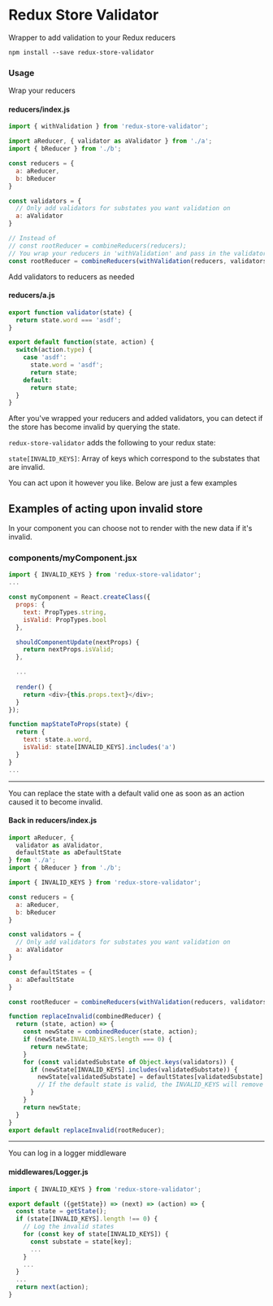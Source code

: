 Redux Store Validator
=========

Wrapper to add validation to your Redux reducers

```
npm install --save redux-store-validator
```

### Usage

Wrap your reducers

#### reducers/index.js

```js
import { withValidation } from 'redux-store-validator';

import aReducer, { validator as aValidator } from './a';
import { bReducer } from './b';

const reducers = {
  a: aReducer,
  b: bReducer
}

const validators = {
  // Only add validators for substates you want validation on
  a: aValidator
}

// Instead of
// const rootReducer = combineReducers(reducers);
// You wrap your reducers in 'withValidation' and pass in the validators to execute
const rootReducer = combineReducers(withValidation(reducers, validators));
```

Add validators to reducers as needed

#### reducers/a.js
```js
export function validator(state) {
  return state.word === 'asdf';
}

export default function(state, action) {
  switch(action.type) {
    case 'asdf':
      state.word = 'asdf';
      return state;
    default:
      return state;
  }
}
```

After you've wrapped your reducers and added validators, you can detect if the store has become invalid by querying the state.

`redux-store-validator` adds the following to your redux state:

`state[INVALID_KEYS]`: Array of keys which correspond to the substates that are invalid.

You can act upon it however you like. Below are just a few examples

## Examples of acting upon invalid store

In your component you can choose not to render with the new data if it's invalid.

### components/myComponent.jsx

```js
import { INVALID_KEYS } from 'redux-store-validator';
...

const myComponent = React.createClass({
  props: {
    text: PropTypes.string,
    isValid: PropTypes.bool
  },

  shouldComponentUpdate(nextProps) {
    return nextProps.isValid;
  },

  ...
  
  render() {
    return <div>{this.props.text}</div>;
  }
});

function mapStateToProps(state) {
  return {
    text: state.a.word,
    isValid: state[INVALID_KEYS].includes('a')
  }
}
...
```

---------------------------

You can replace the state with a default valid one as soon as an action caused it to become invalid.

#### Back in reducers/index.js

```js
import aReducer, {
  validator as aValidator,
  defaultState as aDefaultState
} from './a';
import { bReducer } from './b';

import { INVALID_KEYS } from 'redux-store-validator';

const reducers = {
  a: aReducer,
  b: bReducer
}

const validators = {
  // Only add validators for substates you want validation on
  a: aValidator
}

const defaultStates = {
  a: aDefaultState
}

const rootReducer = combineReducers(withValidation(reducers, validators));

function replaceInvalid(combinedReducer) {
  return (state, action) => {
    const newState = combinedReducer(state, action);
    if (newState.INVALID_KEYS.length === 0) {
      return newState;
    }
    for (const validatedSubstate of Object.keys(validators)) {
      if (newState[INVALID_KEYS].includes(validatedSubstate)) {
        newState[validatedSubstate] = defaultStates[validatedSubstate]
        // If the default state is valid, the INVALID_KEYS will remove the state key in the next reduction step
      }
    }
    return newState;
  }
}
export default replaceInvalid(rootReducer);
```

---------------------------

You can log in a logger middleware

#### middlewares/Logger.js

```js
import { INVALID_KEYS } from 'redux-store-validator';

export default ({getState}) => (next) => (action) => {
  const state = getState(); 
  if (state[INVALID_KEYS].length !== 0) {
    // Log the invalid states
    for (const key of state[INVALID_KEYS]) {
      const substate = state[key];
      ...
    }
    ...
  }
  ...
  return next(action);
}
```